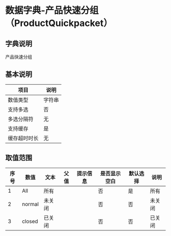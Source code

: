 # 数据字典-产品快速分组（ProductQuickpacket）
## 字典说明
产品快速分组

## 基本说明
| 项目 | 说明 |
| -- | -- |
| 数值类型 | 字符串 |
| 支持多选 | 否 |
| 多选分隔符 | 无 |
| 支持缓存 | 是 |
| 缓存超时时长 | 无 |

## 取值范围
| 序号 | 数值 | 文本 | 父值 | 提示信息 | 是否显示空白 | 默认选择 | 说明 |
| -- | -- | -- | -- | -- | -- | -- | -- |
| 1 | All | 所有 |  |  | 否 | 是 | 所有 |
| 2 | normal | 未关闭 |  |  | 否 | 否 | 未关闭 |
| 3 | closed | 已关闭 |  |  | 否 | 否 | 已关闭 |

